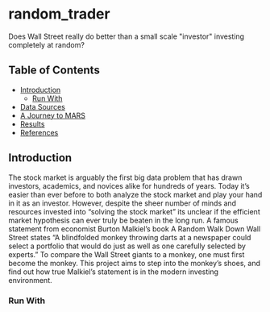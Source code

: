 # random_trader
Does Wall Street really do better than a small scale "investor" investing completely at random?


<!-- TABLE OF CONTENTS -->
## Table of Contents

* [Introduction](#introduction)
  * [Run With](#run-with)
* [Data Sources](#data-sources)
* [A Journey to MARS](#a-journey-to-mars)
* [Results](#results)
* [References](#references)


<!-- Introduction -->
## Introduction

The stock market is arguably the first big data problem that has drawn investors, academics, and novices alike for hundreds of years. Today it’s easier than ever before to both analyze the stock market and play your hand in it as an investor. However, despite the sheer number of minds and resources invested into “solving the stock market” its unclear if the efficient market hypothesis can ever truly be beaten in the long run.
A famous statement from economist Burton Malkiel’s book A Random Walk Down Wall Street states “A blindfolded monkey throwing darts at a newspaper could select a portfolio that would do just as well as one carefully selected by experts.” To compare the Wall Street giants to a monkey, one must first become the monkey.
This project aims to step into the monkey’s shoes, and find out how true Malkiel’s statement is in the modern investing environment.

<!-- Run With -->
### Run With
